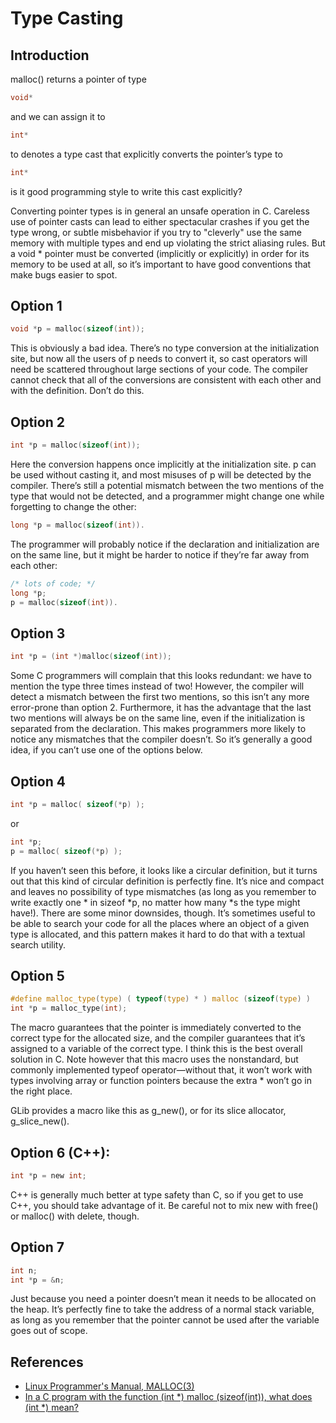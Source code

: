 # Type Casting

## Introduction
malloc() returns a pointer of type
```c
void*
```
and we can assign it to
```c
int*
```
to denotes a type cast that explicitly converts the pointer’s type to
```c
int*
```

is it good programming style to write this cast explicitly?

Converting pointer types is in general an unsafe operation in C. Careless use of pointer casts can lead to either spectacular crashes if you get the type wrong, or subtle misbehavior if you try to "cleverly" use the same memory with multiple types and end up violating the strict aliasing rules. But a void * pointer must be converted (implicitly or explicitly) in order for its memory to be used at all, so it’s important to have good conventions that make bugs easier to spot.


## Option 1

```c
void *p = malloc(sizeof(int));
```

This is obviously a bad idea. There’s no type conversion at the initialization site, but now all the users of p needs to convert it, so cast operators will need be scattered throughout large sections of your code. The compiler cannot check that all of the conversions are consistent with each other and with the definition. Don’t do this.

## Option 2
```c
int *p = malloc(sizeof(int));
```

Here the conversion happens once implicitly at the initialization site. p can be used without casting it, and most misuses of p will be detected by the compiler. There’s still a potential mismatch between the two mentions of the type that would not be detected, and a programmer might change one while forgetting to change the other:

```c
long *p = malloc(sizeof(int)).
```
The programmer will probably notice if the declaration and initialization are on the same line, but it might be harder to notice if they’re far away from each other:

```c
/* lots of code; */
long *p;
p = malloc(sizeof(int)).
```

## Option 3

```c
int *p = (int *)malloc(sizeof(int));
```

Some C programmers will complain that this looks redundant: we have to mention the type three times instead of two! However, the compiler will detect a mismatch between the first two mentions, so this isn’t any more error-prone than option 2. Furthermore, it has the advantage that the last two mentions will always be on the same line, even if the initialization is separated from the declaration. This makes programmers more likely to notice any mismatches that the compiler doesn’t. So it’s generally a good idea, if you can’t use one of the options below.


## Option 4

```c
int *p = malloc( sizeof(*p) );
```
or

```c
int *p;
p = malloc( sizeof(*p) );
```

If you haven’t seen this before, it looks like a circular definition, but it turns out that this kind of circular definition is perfectly fine. It’s nice and compact and leaves no possibility of type mismatches (as long as you remember to write exactly one * in sizeof *p, no matter how many *s the type might have!). There are some minor downsides, though. It’s sometimes useful to be able to search your code for all the places where an object of a given type is allocated, and this pattern makes it hard to do that with a textual search utility.


## Option 5

```c
#define malloc_type(type) ( typeof(type) * ) malloc (sizeof(type) )
int *p = malloc_type(int);
```

The macro guarantees that the pointer is immediately converted to the correct type for the allocated size, and the compiler guarantees that it’s assigned to a variable of the correct type. I think this is the best overall solution in C. Note however that this macro uses the nonstandard, but commonly implemented typeof operator—without that, it won’t work with types involving array or function pointers because the extra * won’t go in the right place.

GLib provides a macro like this as g_new(), or for its slice allocator, g_slice_new().


## Option 6 (C++):

```c
int *p = new int;
```

C++ is generally much better at type safety than C, so if you get to use C++, you should take advantage of it. Be careful not to mix new with free() or malloc() with delete, though.


## Option 7

```c
int n;
int *p = &n;
```

Just because you need a pointer doesn’t mean it needs to be allocated on the heap. It’s perfectly fine to take the address of a normal stack variable, as long as you remember that the pointer cannot be used after the variable goes out of scope.


## References
 - [Linux Programmer's Manual, MALLOC(3)](http://man7.org/linux/man-pages/man3/realloc.3.html)
 - [In a C program with the function (int *) malloc (sizeof(int)), what does (int *) mean?](https://www.quora.com/In-a-C-program-with-the-function-int-*-malloc-sizeof-int-what-does-int-*-mean)
